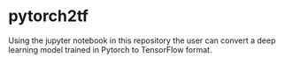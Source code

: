 # pytorch2tf
Using the jupyter notebook in this repository the user can convert a deep learning model trained in Pytorch to TensorFlow format. 
